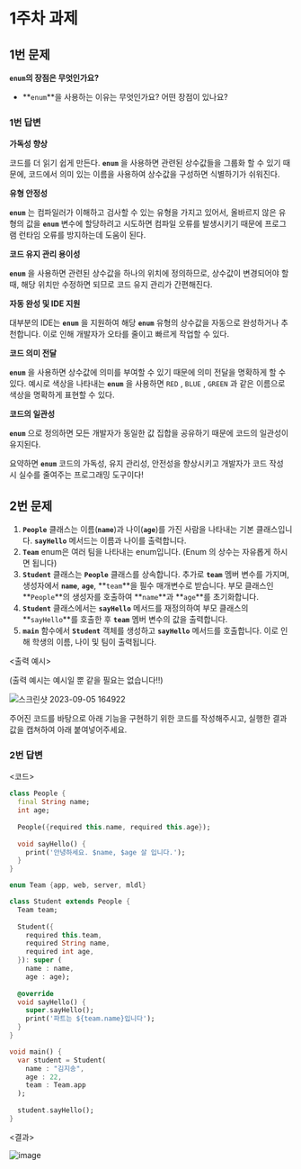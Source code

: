 # 1주차 과제

## 1번 문제

**`enum`의 장점은 무엇인가요?**

- **`enum`**을 사용하는 이유는 무엇인가요? 어떤 장점이 있나요?

### 1번 답변

**가독성 향상**

코드를 더 읽기 쉽게 만든다. **`enum`** 을 사용하면 관련된 상수값들을 그룹화 할 수 있기 때문에, 코드에서 의미 있는 이름을 사용하여 상수값을 구성하면 식별하기가 쉬워진다.

**유형 안정성**

**`enum`** 는 컴파일러가 이해하고 검사할 수 있는 유형을 가지고 있어서, 올바르지 않은 유형의 값을 **`enum`** 변수에 할당하려고 시도하면 컴파일 오류를 발생시키기 때문에 프로그램 런타임 오류를 방지하는데 도움이 된다.

**코드 유지 관리 용이성**

**`enum`** 을 사용하면 관련된 상수값을 하나의 위치에 정의하므로, 상수값이 변경되어야 할 때, 해당 위치만 수정하면 되므로 코드 유지 관리가 간편해진다.

**자동 완성 및 IDE 지원**

대부분의 IDE는 **`enum`** 을 지원하여 해당 **`enum`** 유형의 상수값을 자동으로 완성하거나 추천합니다. 이로 인해 개발자가 오타를 줄이고 빠르게 작업할 수 있다.

**코드 의미 전달**

**`enum`** 을 사용하면 상수값에 의미를 부여할 수 있기 때문에 의미 전달을 명확하게 할 수 있다. 예시로 색상을 나타내는 **`enum`** 을 사용하면 `RED` , `BLUE` , `GREEN` 과 같은 이름으로 색상을 명확하게 표현할 수 있다.

**코드의 일관성**

**`enum`** 으로 정의하면 모든 개발자가 동일한 값 집합을 공유하기 때문에 코드의 일관성이 유지된다.

요약하면 **`enum`** 코드의 가독성, 유지 관리성, 안전성을 향상시키고 개발자가 코드 작성 시 실수를 줄여주는 프로그래밍 도구이다!

## 2번 문제

1. **`People`** 클래스는 이름(**`name`**)과 나이(**`age`**)를 가진 사람을 나타내는 기본 클래스입니다. **`sayHello`** 메서드는 이름과 나이를 출력합니다.
2. **`Team`** enum은 여러 팀을 나타내는 enum입니다. (Enum 의 상수는 자유롭게 하시면 됩니다)
3. **`Student`** 클래스는 **`People`** 클래스를 상속합니다. 추가로 **`team`** 멤버 변수를 가지며, 생성자에서 **`name`**, **`age`**, **`team`**을 필수 매개변수로 받습니다. 부모 클래스인 **`People`**의 생성자를 호출하여 **`name`**과 **`age`**를 초기화합니다.
4. **`Student`** 클래스에서는 **`sayHello`** 메서드를 재정의하여 부모 클래스의 **`sayHello`**를 호출한 후 **`team`** 멤버 변수의 값을 출력합니다.
5. **`main`** 함수에서 **`Student`** 객체를 생성하고 **`sayHello`** 메서드를 호출합니다. 이로 인해 학생의 이름, 나이 및 팀이 출력됩니다.

<출력 예시>

(출력 예시는 예시일 뿐 같을 필요는 없습니다!!)

![스크린샷 2023-09-05 164922](https://github.com/GDSC-Hanyang/2023-App-Study/assets/43240607/f2097263-23ea-4345-8ae9-b18a3df74516)


주어진 코드를 바탕으로 아래 기능을 구현하기 위한 코드를 작성해주시고, 실행한 결과값을 캡쳐하여 아래 붙여넣어주세요.


### 2번 답변

<코드>
```dart
class People {
  final String name;
  int age;
  
  People({required this.name, required this.age});
  
  void sayHello() {
    print('안녕하세요. $name, $age 살 입니다.');
  }
}

enum Team {app, web, server, mldl}

class Student extends People {
  Team team;
  
  Student({
    required this.team,
    required String name,
    required int age,
  }): super (
    name : name,
    age : age);
  
  @override
  void sayHello() {
    super.sayHello();
    print('파트는 ${team.name}입니다');
  }
}

void main() {
  var student = Student(
    name : "김지송",
    age : 22,
    team : Team.app
  );
    
  student.sayHello();
}
```
<결과>

![image](https://github.com/GDSC-Hanyang/2023-App-Study/assets/43240607/6fd238ab-67b4-441f-8aea-5a1b8c931dc8)

